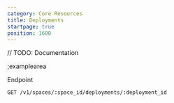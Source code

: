 ```yaml
---
category: Core Resources
title: Deployments
startpage: true
position: 1600
---
```


// TODO: Documentation

;examplearea

Endpoint

```bash
GET /v1/spaces/:space_id/deployments/:deployment_id
```


